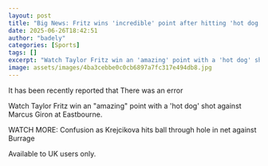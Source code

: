 ```yaml
---
layout: post
title: "Big News: Fritz wins 'incredible' point after hitting 'hot dog' against Giron"
date: 2025-06-26T18:42:51
author: "badely"
categories: [Sports]
tags: []
excerpt: "Watch Taylor Fritz win an 'amazing' point with a 'hot dog' shot against Marcus Giron at Eastbourne."
image: assets/images/4ba3cebbe0c0cb6897a7fc317e494db8.jpg
---
```


It has been recently reported that There was an error

Watch Taylor Fritz win an "amazing" point with a 'hot dog' shot against Marcus Giron at Eastbourne.

WATCH MORE: Confusion as Krejcikova hits ball through hole in net against Burrage

Available to UK users only.

